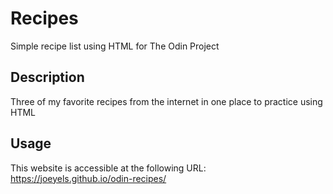 # Recipes

Simple recipe list using HTML for The Odin Project

## Description
Three of my favorite recipes from the internet in one place to practice using HTML

## Usage
This website is accessible at the following URL: https://joeyels.github.io/odin-recipes/



